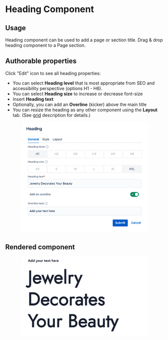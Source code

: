 # Heading Component
## Usage
Heading component can be used to add a page or section title.
Drag & drop heading component to a Page section.

## Authorable properties
Click "Edit" icon to see all heading properties:

- You can select **Heading level** that is most appropriate from SEO and accessibility perspective (options H1 - H6).
- You can select **Heading size** to increase or decrease font-size
- Insert **Heading text** 
- Optionally, you can add an **Overline** (kicker) above the main title
- You can resize the heading as any other component using the **Layout** tab. (See [grid](../grid) description for details.)

<p align="center" width="100%">
    <img src="./dialog.jpg" alt="Heading general properties" width="400px">
</p>

## Rendered component

<p align="center" width="100%">
    <img src="./heading-example.jpg" alt="Heading rendered on a page" width="400px">
</p>
